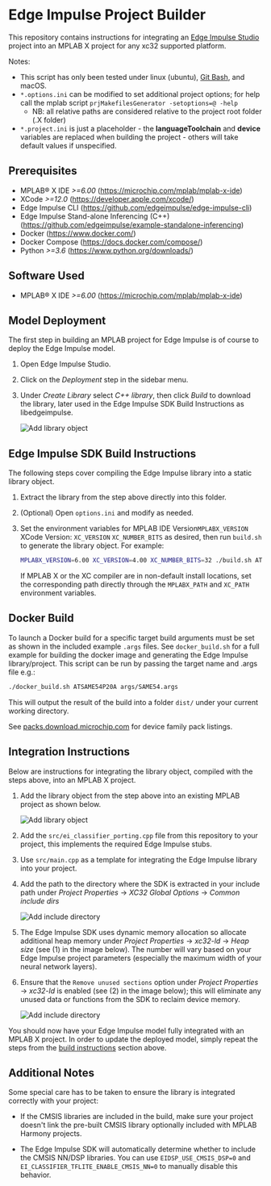 # Edge Impulse Project Builder
This repository contains instructions for integrating an
[Edge Impulse Studio](https://edgeimpulse.com/product) project into an MPLAB X project for any xc32
supported platform.

Notes:
- This script has only been tested under linux (ubuntu), [Git
  Bash](https://gitforwindows.org/), and macOS.
- `*.options.ini` can be modified to set additional project options; for help
  call the mplab script `prjMakefilesGenerator -setoptions=@ -help`
  + NB: all relative paths are considered relative to the project root folder
    (.X folder)
- `*.project.ini` is just a placeholder - the **languageToolchain** and
  **device** variables are replaced when building the project - others will take
  default values if unspecified.


## Prerequisites
* MPLAB® X IDE *>=6.00* (https://microchip.com/mplab/mplab-x-ide)
* XCode *>=12.0* (https://developer.apple.com/xcode/)
* Edge Impulse CLI (https://github.com/edgeimpulse/edge-impulse-cli)
* Edge Impulse Stand-alone Inferencing (C++) (https://github.com/edgeimpulse/example-standalone-inferencing)
* Docker (https://www.docker.com/)
* Docker Compose (https://docs.docker.com/compose/)
* Python *>=3.6* (https://www.python.org/downloads/)

## Software Used
* MPLAB® X IDE *>=6.00* (https://microchip.com/mplab/mplab-x-ide)

## Model Deployment
The first step in building an MPLAB project for Edge Impulse is of course to deploy the Edge Impulse model.

1. Open Edge Impulse Studio.

2. Click on the *Deployment* step in the sidebar menu.

3. Under *Create Library* select *C++ library*, then click *Build* to download
   the library, later used in the Edge Impulse SDK Build Instructions as libedgeimpulse.

   ![Add library object](assets/deploy.png)

## Edge Impulse SDK Build Instructions
The following steps cover compiling the Edge Impulse library into a static library object.

1. Extract the library from the step above directly into this folder.

2. (Optional) Open `options.ini` and modify as needed.

3. Set the environment variables for MPLAB IDE Version`MPLABX_VERSION` XCode Version: `XC_VERSION` `XC_NUMBER_BITS` as
   desired, then run `build.sh` to generate the library object. For example:

   ```bash
   MPLABX_VERSION=6.00 XC_VERSION=4.00 XC_NUMBER_BITS=32 ./build.sh ATSAME54P20A libedgeimpulse .
   ```

   If MPLAB X or the XC compiler are in non-default install locations, set the
   corresponding path directly through the `MPLABX_PATH` and `XC_PATH`
   environment variables.

## Docker Build
To launch a Docker build for a specific target build arguments must be set as
shown in the included example `.args` files. See `docker_build.sh` for a full
example for building the docker image and generating the Edge Impulse
library/project. This script can be run by passing the target name and .args
file e.g.:

```bash
./docker_build.sh ATSAME54P20A args/SAME54.args
```

This will output the result of the build into a folder `dist/` under your
current working directory.

See [packs.download.microchip.com](https://packs.download.microchip.com/) for
device family pack listings.

## Integration Instructions
Below are instructions for integrating the library object, compiled with the
steps above, into an MPLAB X project.

1. Add the library object from the step above into an existing MPLAB project as
   shown below.

   ![Add library object](assets/addlibrary.png)

2. Add the `src/ei_classifier_porting.cpp` file from this repository to your
   project, this implements the required Edge Impulse stubs.

3. Use `src/main.cpp` as a template for integrating the Edge Impulse library
   into your project.

4. Add the path to the directory where the SDK is extracted in your include path
   under *Project Properties* -> *XC32 Global Options* -> *Common include dirs*

   ![Add include directory](assets/include.png)

5. The Edge Impulse SDK uses dynamic memory allocation so allocate additional
   heap memory under *Project Properties* -> *xc32-ld* -> *Heap size* (see (1)
   in the image below). The number will vary based on your Edge Impulse project
   parameters (especially the maximum width of your neural network layers).

6. Ensure that the `Remove unused sections` option under *Project Properties* ->
   *xc32-ld* is enabled (see (2) in the image below); this will eliminate any
   unused data or functions from the SDK to reclaim device memory.

   ![Add include directory](assets/linker.png)

You should now have your Edge Impulse model fully integrated with an MPLAB X
project. In order to update the deployed model, simply repeat the steps from the
[build instructions](#edge-impulse-sdk-build-instructions) section above.

## Additional Notes
Some special care has to be taken to ensure the library is integrated correctly
with your project:

- If the CMSIS libraries are included in the build, make sure your project
  doesn't link the pre-built CMSIS library optionally included with MPLAB
  Harmony projects.

- The Edge Impulse SDK will automatically determine whether to include the CMSIS
  NN/DSP libraries. You can use `EIDSP_USE_CMSIS_DSP=0` and
  `EI_CLASSIFIER_TFLITE_ENABLE_CMSIS_NN=0` to manually disable this behavior.

